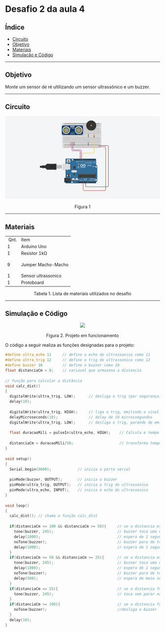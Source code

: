 # Desafio 2 da aula 4

## Índice
+ [Circuito](#circuito)
+ [Objetivo](#objetivo)
+ [Materiais](#materiais)
+ [Simulação e Código](#simulacao-codigo)


---

<h2 id="objetivo">Objetivo</h2>

Monte um sensor de ré ultilizando um sensor ultrassônico e um buzzer.

---

<h2 id="Circuito">Circuito</h2>


<div align='center'>
    <img src="https://github.com/rayque-alencar/desafios/blob/main/Desafios/Aula%204/Sensor%20de%20ré%20utilizando%20sensor%20ultrassônico%20e%20buzzer/Circuito.png"></igm>
    <p align='center'>Figura 1</p>
</div>

---

<h2>Materiais</h2>

<div align='center'>
    <table>
    <tbody>
    <tr>
    <td>&nbsp;Qnt.</td>
    <td>Item</td>
    </tr>
    <tr>
    <td>1</td>
    <td>Arduino Uno</td>
    </tr>
    <tr>
    <tr>
    <td>1</td>
    <td>Resistor 1k&Omega;</td>
    </tr>
    <tr>
    <td>9&nbsp;</td>
    <td>
    <p>Jumper Macho-Macho</p>
    </td>
    </tr>
    <td>1&nbsp;</td>
    <td>Sensor ultrassonico</td>
    </tr>
    <td>1&nbsp;</td>
    <td>Protoboard</td>
    </tbody>
    </table>

<p>Tabela 1. Lista de materiais utilizados no desafio</p>

</div>

---

<h2 id="simulacao-codigo">Simulação e Código</h2>

<div align='center'>
    <img src="https://media.giphy.com/media/MG5e3NHGjiCdPuGfrs/giphy.gif"></img>
    <p>Figura 2. Projeto em funcionamento</p>
</div>



O código a seguir realiza as funções designadas para o projeto:

```cpp
#define ultra_echo 11     // define o echo do ultrassonico como 11
#define ultra_trig 12     // define o trig do ultrassonico como 12
#define buzzer 10         // define o buzzer como 10
float distanciaCm = 0;    // variavel que armazena a distancia

// função para calcular a distância
void calc_dist() 
{
  digitalWrite(ultra_trig, LOW);      // desliga o trig (por segurança)
  delay(10);
  
  digitalWrite(ultra_trig, HIGH);     // liga o trig, emitindo o sinal
  delayMicroseconds(10);              // delay de 10 microssegundos
  digitalWrite(ultra_trig, LOW);      // desliga o trig, parando de emitir sinal
  
  float duracaoMili = pulseIn(ultra_echo, HIGH);    // Calcula o tempo desde a saida até o retorno do sinal do trig
  
  distanciaCm = duracaoMili/58;                     // transforma tempo em distancia em cm
}

void setup()
{
  Serial.begin(9600);            // inicia a porta serial
  
  pinMode(buzzer, OUTPUT);       // inicia o buzzer 
  pinMode(ultra_trig, OUTPUT);   // inicia o trig do ultrassonico
  pinMode(ultra_echo, INPUT);    // inicia o echo do ultrassonico
}

void loop()
{
  calc_dist(); // chama a função calc_dist
  
  if(distanciaCm <= 100 && distanciaCm >= 50){     // se a distancia estiver entre 100 cm e 50 cm
    tone(buzzer, 245);                             // buzzer toca uma nota de frequencia 245
    delay(1000);                                   // espera de 1 segundo
    noTone(buzzer);                                // buzzer para de tocar
    delay(1000);                                   // espera de 1 segundo
  }
  if(distanciaCm <= 50 && distanciaCm >= 25){      // se a distancia estiver entre 50 cm e 25 cm
    tone(buzzer, 245);                             // buzzer toca uma nota de frequencia 245
    delay(1000);                                   // espera de 1 segundo
    noTone(buzzer);                                // buzzer para de tocar
    delay(500);                                    // espera de meio segundo
  }
  if(distanciaCm <= 25){                           // se a distancia for menor que 25
    tone(buzzer, 245);                             // toca sem parar na frequencia de 245
  }
  if(distanciaCm >= 100){                          // se a distancia for maior que 100cm
    noTone(buzzer);                                //desliga o buzzer
  }
  delay(10);
}
```
